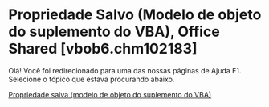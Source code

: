 
# Propriedade Salvo (Modelo de objeto do suplemento do VBA), Office Shared [vbob6.chm102183]

Olá! Você foi redirecionado para uma das nossas páginas de Ajuda F1. Selecione o tópico que estava procurando abaixo.

[Propriedade salva (modelo de objeto do suplemento do VBA)](http://msdn.microsoft.com/library/fd0e7762-5797-8fb2-03a8-b200c95cab19%28Office.15%29.aspx)
